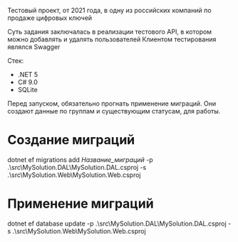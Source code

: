 Тестовый проект, от 2021 года, в одну из российских компаний по продаже цифровых ключей

Суть задания заключалась в реализации тестового API, в котором можно добавлять и удалять пользователей
Клиентом тестирования являлся Swagger

Стек:

* .NET 5
* C# 9.0  
* SQLite  

Перед запуском, обязательно прогнать применение миграций. Они создают данные по группам и существующим статусам, для работы.


# Создание миграций
dotnet ef migrations add *Название_миграций* -p .\src\MySolution.DAL\MySolution.DAL.csproj -s .\src\MySolution.Web\MySolution.Web.csproj

# Применение миграций
dotnet ef database update -p .\src\MySolution.DAL\MySolution.DAL.csproj -s .\src\MySolution.Web\MySolution.Web.csproj
